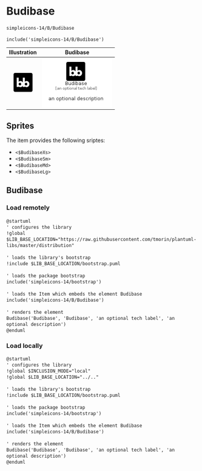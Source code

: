 # Budibase


```text
simpleicons-14/B/Budibase
```

```text
include('simpleicons-14/B/Budibase')
```



| Illustration | Budibase |
| :---: | :---: |
| ![illustration for Illustration](../../simpleicons-14/B/Budibase.png) | ![illustration for Budibase](../../simpleicons-14/B/Budibase.Local.png) |



## Sprites
The item provides the following sriptes:

- `<$BudibaseXs>`
- `<$BudibaseSm>`
- `<$BudibaseMd>`
- `<$BudibaseLg>`





## Budibase

### Load remotely
```plantuml
@startuml
' configures the library
!global $LIB_BASE_LOCATION="https://raw.githubusercontent.com/tmorin/plantuml-libs/master/distribution"

' loads the library's bootstrap
!include $LIB_BASE_LOCATION/bootstrap.puml

' loads the package bootstrap
include('simpleicons-14/bootstrap')

' loads the Item which embeds the element Budibase
include('simpleicons-14/B/Budibase')

' renders the element
Budibase('Budibase', 'Budibase', 'an optional tech label', 'an optional description')
@enduml
```

### Load locally
```plantuml
@startuml
' configures the library
!global $INCLUSION_MODE="local"
!global $LIB_BASE_LOCATION="../.."

' loads the library's bootstrap
!include $LIB_BASE_LOCATION/bootstrap.puml

' loads the package bootstrap
include('simpleicons-14/bootstrap')

' loads the Item which embeds the element Budibase
include('simpleicons-14/B/Budibase')

' renders the element
Budibase('Budibase', 'Budibase', 'an optional tech label', 'an optional description')
@enduml
```

